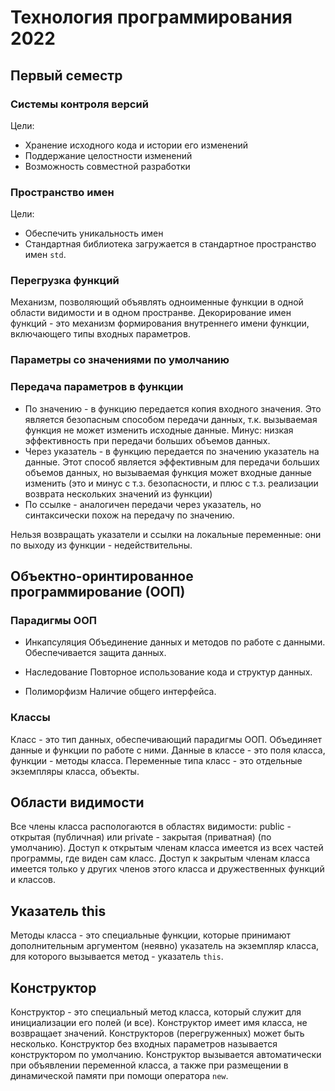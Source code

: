 # Технология программирования 2022

## Первый семестр

### Системы контроля версий

Цели: 
* Хранение исходного кода и истории его изменений
* Поддержание целостности изменений
* Возможность совместной разработки

### Пространство имен

Цели:
* Обеспечить уникальность имен
* Стандартная библиотека загружается в стандартное пространство имен `std`.


### Перегрузка функций

Механизм, позволяющий объявлять одноименные функции в одной области видимости 
и в одном пространве.
Декорирование имен функций - это механизм формирования внутреннего имени
функции, включающего типы входных параметров.

### Параметры со значениями по умолчанию

### Передача параметров в функции
* По значению - в функцию передается копия входного значения. Это является 
безопасным способом передачи данных, т.к. вызываемая функция не может изменить 
исходные данные. Минус: низкая эффективность при передачи больших объемов данных.
* Через указатель - в функцию передается по значению указатель на данные.
Этот способ является эффективным для передачи больших объемов данных, но 
вызываемая функция может входные данные изменить (это и минус с т.з. безопасности,
и плюс с т.з. реализации возврата нескольких значений из функции)
* По ссылке - аналогичен передачи через указатель, но синтаксически похож на 
передачу по значению. 

Нельзя возвращать указатели и ссылки на локальные переменные: 
они по выходу из функции - недействительны.

## Объектно-оринтированное программирование (ООП)

### Парадигмы ООП

* Инкапсуляция
Объединение данных и методов по работе с данными. Обеспечивается защита 
данных.

* Наследование
Повторное использование кода и структур данных.

* Полиморфизм
Наличие общего интерфейса.

### Классы

Класс - это тип данных, обеспечивающий парадигмы ООП. Объединяет данные 
и функции по работе с ними. 
Данные в классе - это поля класса, функции - методы класса.
Переменные типа класс - это отдельные экземпляры класса, объекты.

## Области видимости

Все члены класса распологаются в областях видимости: public - 
открытая (публичная) или private - закрытая (приватная) (по умолчанию).
Доступ к открытым членам класса имеется из всех частей программы, где
виден сам класс.
Доступ к закрытым членам класса имеется только у других членов этого класса
и дружественных функций и классов.

## Указатель this

Методы класса - это специальные функции, которые принимают дополнительным
аргументом (неявно) указатель на экземпляр класса, для которого вызывается
метод - указатель `this`.

## Конструктор

Конструктор - это специальный метод класса, который служит для инициализации
его полей (и все). Конструктор имеет имя класса, не возвращает значений.
Конструкторов (перегруженных) может быть несколько. Конструктор без входных
параметров называется конструктором по умолчанию.
Конструктор вызывается автоматически при объявлении переменной класса, 
а также при размещении в динамической памяти при помощи оператора `new`.







